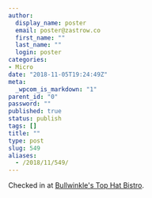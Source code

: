 ```yaml
---
author:
  display_name: poster
  email: poster@zastrow.co
  first_name: ""
  last_name: ""
  login: poster
categories:
- Micro
date: "2018-11-05T19:24:49Z"
meta:
  _wpcom_is_markdown: "1"
parent_id: "0"
password: ""
published: true
status: publish
tags: []
title: ""
type: post
slug: 549
aliases:
  - /2018/11/549/
---
```

<p>Checked in at <a href="http://4sq.com/bShSLt">Bullwinkle's Top Hat Bistro</a>.</p>
